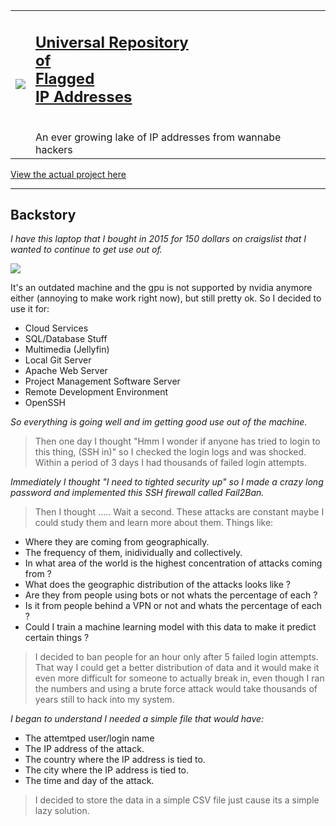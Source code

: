 
<table rules=none>
 <tr>
<td> <img src="https://i.imgur.com/h3VBZMf.png"></td>
<td> <h2><a href="https://joshjetson.github.io">Universal Repository<br>of<br>Flagged<br>IP Addresses</a></h2><br>An ever growing lake of IP addresses from wannabe hackers</td>
</tr>
</table>


[View the actual project here](https://github.com/joshjetson/URFA)

------------------------------

## Backstory

*I have this laptop that I bought in 2015 for 150 dollars on craigslist that I wanted to continue to get use out of.*

<img src="https://imgur.com/gZddJpB.png">

It's an outdated machine and the gpu is not supported by nvidia anymore either (annoying to make work right now), but still pretty ok. So I decided to use it for:

- Cloud Services
- SQL/Database Stuff
- Multimedia (Jellyfin)
- Local Git Server
- Apache Web Server
- Project Management Software Server
- Remote Development Environment
- OpenSSH

*So everything is going well and im getting good use out of the machine.*
> Then one day I thought "Hmm I wonder if anyone has tried to login to this thing, (SSH in)" so I checked the login logs and was shocked. Within a period of 3 days I had thousands of failed login attempts.


*Immediately I thought "I need to tighted security up" so I made a crazy long password and implemented this SSH firewall called Fail2Ban.*
> Then I thought .....
> Wait a second. These attacks are constant maybe I could study them and learn more about them. Things like:


- Where they are coming from geographically.
- The frequency of them, inidividually and collectively.
- In what area of the world is the highest concentration of attacks coming from ?
- What does the geographic distribution of the attacks looks like ?
- Are they from people using bots or not whats the percentage of each ?
- Is it from people behind a VPN or not and whats the percentage of each ?
- Could I train a machine learning model with this data to make it predict certain things ?
> I decided to ban people for an hour only after 5 failed login attempts. 
> That way I could get a better distribution of data and it would make it even more difficult for someone to actually break in, even though I ran the numbers and using a brute force attack would take thousands of years still to hack into my system.


*I began to understand I needed a simple file that would have:*

- The attemtped user/login name
- The IP address of the attack.
- The country where the IP address is tied to.
- The city where the IP address is tied to.
- The time and day of the attack.

> I decided to store the data in a simple CSV file just cause its a simple lazy solution.
